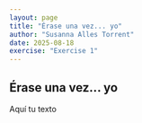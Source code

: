 ```yaml
---
layout: page
title: "Érase una vez... yo"
author: "Susanna Alles Torrent"
date: 2025-08-18
exercise: "Exercise 1"
---
```


## Érase una vez... yo 

Aquí tu texto 